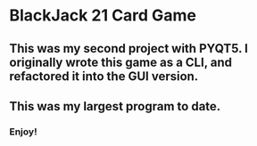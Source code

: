 # BlackJack 21 Card Game

## This was my second project with PYQT5. I originally wrote this game as a CLI, and refactored it into the GUI version. 

## This was my largest program to date. 

### Enjoy!
